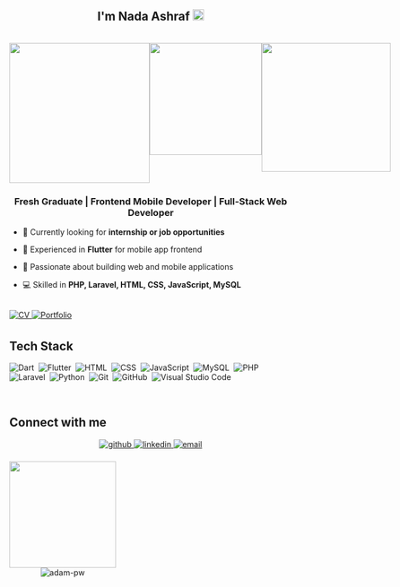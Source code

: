 ## <div align="center">I'm Nada Ashraf <img src="https://drive.google.com/uc?id=14xqv5Vq1iSHgQblRQwoVmMGU7XPq05u4" style="width:20px"/></div>
<br>
<div style ="display:flex;" align="center">
  <img src="https://drive.google.com/uc?id=1z7qDiym-ygiSM3F4u1xDKgxSeH0-qAfM" style="width:250px"/>
  <img src="https://drive.google.com/uc?id=1qzjjmpa6oY9a3xq3mCqWoufaMO5LgDMs" style="height:200px"/>
  <img src="https://drive.google.com/uc?id=14xqv5Vq1iSHgQblRQwoVmMGU7XPq05u4" style="width:230px"/>
</div>

### <div align="center">Fresh Graduate | Frontend Mobile Developer | Full-Stack Web Developer</div>


- 🔭 Currently looking for **internship or job opportunities**


- 📱 Experienced in **Flutter** for mobile app frontend


- 🌱 Passionate about building web and mobile applications


- 💻 Skilled in **PHP, Laravel, HTML, CSS, JavaScript, MySQL**

<br/>  

<div align="left">
<a href="https://nadaashraf29.github.io/portfolio/Nada's%20Resume.pdf" target="_blank" rel="noopener noreferrer">
<img src="https://img.shields.io/badge/CV-%230A66C2.svg?&style=for-the-badge&logo=readthedocs&logoColor=white" alt="CV" style="margin-bottom: 5px;" />
</a>
<a href="https://nadaashraf29.github.io/portfolio/" target="_blank" rel="noopener noreferrer">
<img src="https://img.shields.io/badge/Portfolio-%231E77B5.svg?&style=for-the-badge&logo=About.me&logoColor=white" alt="Portfolio" style="margin-bottom: 5px;" />
</a>
</div> 

## Tech Stack
<div>

  ![Dart](https://img.shields.io/badge/-Dart-0D1117?style=flat&logo=dart)&nbsp;
  ![Flutter](https://img.shields.io/badge/-Flutter-0D1117?style=flat&logo=flutter)&nbsp;
  ![HTML](https://img.shields.io/badge/-HTML-0D1117?style=flat&logo=HTML5)&nbsp;
  ![CSS](https://img.shields.io/badge/-CSS-0D1117?style=flat&logo=css3&logoColor=1572B6)&nbsp;
  ![JavaScript](https://img.shields.io/badge/-JavaScript-0D1117?style=flat&logo=javascript)&nbsp;
  ![MySQL](https://img.shields.io/badge/-MySQL-0D1117?style=flat&logo=mysql&logoColor=4479A1)&nbsp;
  ![PHP](https://img.shields.io/badge/-PHP-0D1117?style=flat&logo=php)&nbsp;
  ![Laravel](https://img.shields.io/badge/-Laravel-0D1117?style=flat&logo=laravel&logoColor=FF2D20)&nbsp;
  ![Python](https://img.shields.io/badge/-Python-0D1117?style=flat&logo=python)&nbsp;
  ![Git](https://img.shields.io/badge/-Git-0D1117?style=flat&logo=git)&nbsp;
  ![GitHub](https://img.shields.io/badge/-GitHub-0D1117?style=flat&logo=github)&nbsp;
  ![Visual Studio Code](https://img.shields.io/badge/-VS%20Code-0D1117?style=flat&logo=visual-studio-code&logoColor=007ACC)&nbsp;

</div>
<br/>  

## Connect with me
<div align="center">
  
<a href="https://github.com/NadaAshraf29" target="_blank">
<img src=https://img.shields.io/badge/github-%2324292e.svg?&style=for-the-badge&logo=github&logoColor=white alt=github style="margin-bottom: 5px;" />
</a>
<a href="https://www.linkedin.com/in/nada-ashraf29" target="_blank">
<img src=https://img.shields.io/badge/linkedin-%231E77B5.svg?&style=for-the-badge&logo=linkedin&logoColor=white alt=linkedin style="margin-bottom: 5px;" />
</a>
<a href="mailto:nadaashraf2002.nada@gmail.com" target="_blank">
<img src="https://img.shields.io/badge/email-%23D14836.svg?&style=for-the-badge&logo=gmail&logoColor=white" alt="email" style="margin-bottom: 5px;" />
</a>
  
</div> 

<br/>

<div align="center" style="display:inline-block;flex-wrap:nowrap";>
  
<img src="https://media.tenor.com/BzMSfXg3bMcAAAAd/medusa-fgo.gif" style="height:190px"/>
<br/>
<img
src="https://github-readme-stats.vercel.app/api/top-langs?username=NadaAshraf29&exclude_repo=PPL_A_2022_10,PBP_Mini_Project&show_icons=true&locale=en&bg_color=0d1117&text_color=ffffff&layout=compact"
alt="adam-pw"
bg_color=#808080/>
  
</div>
<br/>  
